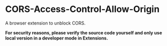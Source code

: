 # CORS-Access-Control-Allow-Origin


A browser extension to unblock CORS.

<b>For security reasons, please verify the source code yourself and only use local version in a developer mode in Extensions.</b>

